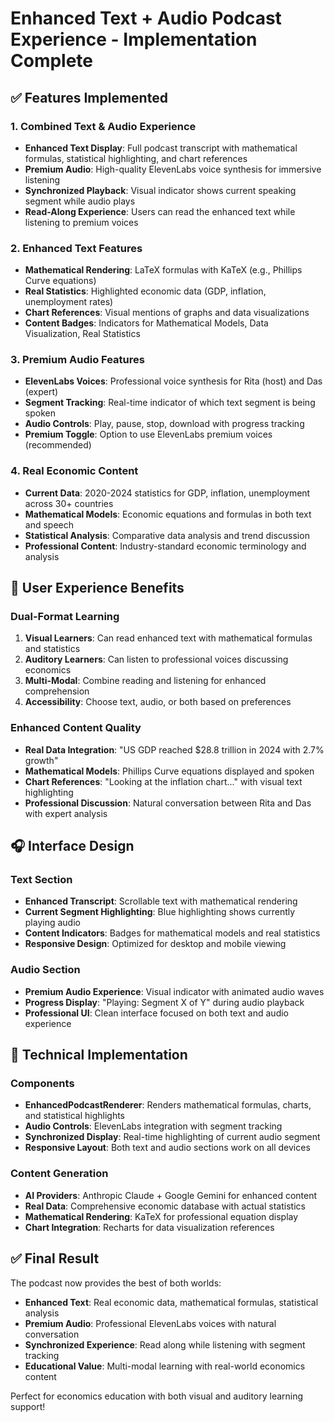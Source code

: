 # Enhanced Text + Audio Podcast Experience - Implementation Complete

## ✅ Features Implemented

### 1. Combined Text & Audio Experience
- **Enhanced Text Display**: Full podcast transcript with mathematical formulas, statistical highlighting, and chart references
- **Premium Audio**: High-quality ElevenLabs voice synthesis for immersive listening
- **Synchronized Playback**: Visual indicator shows current speaking segment while audio plays
- **Read-Along Experience**: Users can read the enhanced text while listening to premium voices

### 2. Enhanced Text Features
- **Mathematical Rendering**: LaTeX formulas with KaTeX (e.g., Phillips Curve equations)
- **Real Statistics**: Highlighted economic data (GDP, inflation, unemployment rates)
- **Chart References**: Visual mentions of graphs and data visualizations
- **Content Badges**: Indicators for Mathematical Models, Data Visualization, Real Statistics

### 3. Premium Audio Features
- **ElevenLabs Voices**: Professional voice synthesis for Rita (host) and Das (expert)
- **Segment Tracking**: Real-time indicator of which text segment is being spoken
- **Audio Controls**: Play, pause, stop, download with progress tracking
- **Premium Toggle**: Option to use ElevenLabs premium voices (recommended)

### 4. Real Economic Content
- **Current Data**: 2020-2024 statistics for GDP, inflation, unemployment across 30+ countries
- **Mathematical Models**: Economic equations and formulas in both text and speech
- **Statistical Analysis**: Comparative data analysis and trend discussion
- **Professional Content**: Industry-standard economic terminology and analysis

## 🎯 User Experience Benefits

### Dual-Format Learning
1. **Visual Learners**: Can read enhanced text with mathematical formulas and statistics
2. **Auditory Learners**: Can listen to professional voices discussing economics
3. **Multi-Modal**: Combine reading and listening for enhanced comprehension
4. **Accessibility**: Choose text, audio, or both based on preferences

### Enhanced Content Quality
- **Real Data Integration**: "US GDP reached $28.8 trillion in 2024 with 2.7% growth"
- **Mathematical Models**: Phillips Curve equations displayed and spoken
- **Chart References**: "Looking at the inflation chart..." with visual text highlighting
- **Professional Discussion**: Natural conversation between Rita and Das with expert analysis

## 🎧 Interface Design

### Text Section
- **Enhanced Transcript**: Scrollable text with mathematical rendering
- **Current Segment Highlighting**: Blue highlighting shows currently playing audio
- **Content Indicators**: Badges for mathematical models and real statistics
- **Responsive Design**: Optimized for desktop and mobile viewing

### Audio Section
- **Premium Audio Experience**: Visual indicator with animated audio waves
- **Progress Display**: "Playing: Segment X of Y" during audio playback
- **Professional UI**: Clean interface focused on both text and audio experience

## 🚀 Technical Implementation

### Components
- **EnhancedPodcastRenderer**: Renders mathematical formulas, charts, and statistical highlights
- **Audio Controls**: ElevenLabs integration with segment tracking
- **Synchronized Display**: Real-time highlighting of current audio segment
- **Responsive Layout**: Both text and audio sections work on all devices

### Content Generation
- **AI Providers**: Anthropic Claude + Google Gemini for enhanced content
- **Real Data**: Comprehensive economic database with actual statistics
- **Mathematical Rendering**: KaTeX for professional equation display
- **Chart Integration**: Recharts for data visualization references

## ✅ Final Result

The podcast now provides the best of both worlds:
- **Enhanced Text**: Real economic data, mathematical formulas, statistical analysis
- **Premium Audio**: Professional ElevenLabs voices with natural conversation
- **Synchronized Experience**: Read along while listening with segment tracking
- **Educational Value**: Multi-modal learning with real-world economics content

Perfect for economics education with both visual and auditory learning support!
